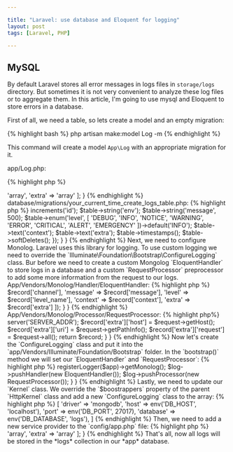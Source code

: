 ```yaml
--- 

title: "Laravel: use database and Eloquent for logging"
layout: post
tags: [Laravel, PHP]

---
```


## MySQL

By default Laravel stores all error messages in logs files in `storage/logs` directory. But sometimes it is not
very convenient to analyze these log files or to aggregate them. In this article, I'm going to use mysql and 
Eloquent to store errors in a database.

First of all, we need a table, so lets create a model and an empty migration:

{% highlight bash %}
php artisan make:model Log -m
{% endhighlight %}

This command will create a model `App\Log` with an appropriate migration for it.

app/Log.php:

{% highlight php %}
<?php

namespace App;

use Illuminate\Database\Eloquent\Model;
use Illuminate\Database\Eloquent\SoftDeletes;

class Log extends Model {
    use SoftDeletes;

    protected $fillable = [
        'env',
        'message',
        'level',
        'context',
        'extra'
    ];

    protected $casts = [
        'context' => 'array',
        'extra'   => 'array'
    ];
}

{% endhighlight %}

database/migrations/your_current_time_create_logs_table.php:

{% highlight php %}
<?php

use Illuminate\Database\Migrations\Migration;
use Illuminate\Database\Schema\Blueprint;

class CreateLogsTable extends Migration {
    
    /**
     * Run the migrations.
     *
     * @return void
     */
    public function up() {
        Schema::create('logs', function (Blueprint $table) {
            $table->increments('id');
            $table->string('env');
            $table->string('message', 500);
            $table->enum('level', [
                'DEBUG',
                'INFO',
                'NOTICE',
                'WARNING',
                'ERROR',
                'CRITICAL',
                'ALERT',
                'EMERGENCY'
            ])->default('INFO');
            $table->text('context');
            $table->text('extra');
            $table->timestamps();
            $table->softDeletes();
        });
    }
}
{% endhighlight %}

Next, we need to configure Monolog. Laravel uses this library for logging. To use custom logging we need to override the 
`Illuminate\Foundation\Bootstrap\ConfigureLogging` class. Bur before we need to create a custom Mongolog `EloquentHandler`
to store logs in a database and a custom `RequestProcessor` preprocessor to add some more information from the request
to our logs.

App/Vendors/Monolog/Handler/EloquentHandler:

{% highlight php %}
<?php

namespace App\Vendors\Monolog\Handler;

use Monolog\Handler\AbstractProcessingHandler;

class EloquentHandler extends AbstractProcessingHandler {
    protected function write(array $record) {
        \App\Log::create([
            'env'     => $record['channel'],
            'message' => $record['message'],
            'level'   => $record['level_name'],
            'context' => $record['context'],
            'extra'   => $record['extra']
        ]);
    }
}
{% endhighlight %}

App/Vendors/Monolog/Processor/RequestProcessor:
{% highlight php%}
<?php

namespace App\Vendors\Monolog\Processor;

class RequestProcessor {
    public function __invoke(array $record) {
        $request = request();

        $record['extra']['serve'] = $request->server('SERVER_ADDR');
        $record['extra']['host'] = $request->getHost();
        $record['extra']['uri'] = $request->getPathInfo();
        $record['extra']['request'] = $request->all();

        return $record;
    }
}
{% endhighlight %}


Now let's create the `ConfigureLogging` class and put it into the `app/Vendors/Illuminate/Foundation/Bootstrap` folder. In
the `bootstrap()` method we will set our `EloquentHandler` and `RequestProcessor`:

{% highlight php %}
<?php

namespace App\Vendors\Illuminate\Foundation\Bootstrap;

use App\Vendors\Monolog\Handler\EloquentHandler;
use App\Vendors\Monolog\Processor\RequestProcessor;

use Illuminate\Contracts\Foundation\Application;
use Illuminate\Foundation\Bootstrap\ConfigureLogging as BaseConfigureLogging;

class ConfigureLogging extends BaseConfigureLogging {
    public function bootstrap(Application $app) {
        $log = $this->registerLogger($app)->getMonolog();

        $log->pushHandler(new EloquentHandler());
        $log->pushProcessor(new RequestProcessor());
    }
}
{% endhighlight %}

Lastly, we need to update our `Kernel` class. We override the `$boostrappers` property of the parent `HttpKernel` class and
add a new `ConfigureLogging` class to the array:

{% highlight php %}
<?php

namespace App\Http;

use Illuminate\Foundation\Http\Kernel as HttpKernel;

class Kernel extends HttpKernel {
    protected $bootstrappers = [
        \Illuminate\Foundation\Bootstrap\DetectEnvironment::class,
        \Illuminate\Foundation\Bootstrap\LoadConfiguration::class,
        \App\Vendors\Illuminate\Foundation\Bootstrap\ConfigureLogging::class,
        \Illuminate\Foundation\Bootstrap\HandleExceptions::class,
        \Illuminate\Foundation\Bootstrap\RegisterFacades::class,
        \Illuminate\Foundation\Bootstrap\RegisterProviders::class,
        \Illuminate\Foundation\Bootstrap\BootProviders::class,
    ];

    // ...
}
{% endhighlight %}

Next, we can change our exception `Handler`, to specify what kind of exceptions we don't want to log to database:

{% highlight php %}
<?php 
namespace App\Exceptions;

use Exception;
use Illuminate\Session\TokenMismatchException;
use Illuminate\Database\Eloquent\ModelNotFoundException;
use Symfony\Component\HttpKernel\Exception\HttpException;
use Symfony\Component\HttpKernel\Exception\NotFoundHttpException;

class Handler extends ExceptionHandler {

    /**
    * A list of the exception types that should not be reported.
    *
    * @var array
    */
    protected $dontReport = [
        AuthorizationException::class,
        HttpException::class,
        ModelNotFoundException::class,
        ValidationException::class,
    ];

    // ...
}
{% endhighlight %}

## MongoDB

We can use another storage for logs. [MongoDB](https://www.mongodb.com) is a document-orientated database, and I think it the best solution for storing logs, because we 
are not limited to the schema. 
First of all, we need to install mongodb php driver:

{% highlight bash %}
brew install php-mongodb
{% endhighlight %}

Next, we need to install [laravel-mongodb library](https://github.com/jenssegers/laravel-mongodb) to use MongoDB based Eloquent model:

{% highlight bash %}
composer require jenssegers/mongodb
{% endhighlight %}

I'm going to use both databases in my project: MySQL as a basic storage and MongoDB for logs and statistics. 
To use MongoDB we need to update the `config/database.php` file and add `mongodb` driver there:

{% highlight php %}
<?php

    'mongodb' => [
        'driver'   => 'mongodb',
        'host'     => env('DB_HOST', 'localhost'),
        'port'     => env('DB_PORT', 27017),
        'database' => env('DB_DATABASE', 'logs'),
    ]
{% endhighlight %}

Then, we need to add a new service provider to the `config/app.php` file:
{% highlight php %}
<?php

   /*
    * Application Service Providers...
    */
    App\Providers\AppServiceProvider::class,
    App\Providers\AuthServiceProvider::class,
    App\Providers\EventServiceProvider::class,
    App\Providers\RouteServiceProvider::class,
    Jenssegers\Mongodb\MongodbServiceProvider::class,
{% endhighlight %}

The last part is simply to extend our `Log` model from `Jenssegers\Mongodb\Eloquent\Model`. And because we use two database connections, we need to
specify the connection. I've also specified the collection name:

{% highlight php %}
<?php

namespace App;

use Jenssegers\Mongodb\Eloquent\Model;
use Illuminate\Database\Eloquent\SoftDeletes;

class Log extends Model {
    use SoftDeletes;

    protected $connection = 'mongodb';
    protected $collection = 'logs';

    protected $fillable = [
        'env',
        'message',
        'level',
        'context',
        'extra'
    ];

    protected $casts = [
        'context' => 'array',
        'extra'   => 'array'
    ];
}


{% endhighlight %}

That's all, now all logs will be stored in the *logs* collection in our *app* database.
